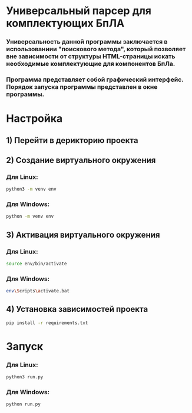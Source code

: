 # Универсальный парсер для комплектующих БпЛА
### Универсальность данной программы заключается в использованиии "поискового метода", который позволяет вне зависимости от структуры HTML-страницы искать необходимые комплектующие для компонентов БпЛа.
### Программа представляет собой графический интерфейс. Порядок запуска программы представлен в окне программы.

# Настройка
## 1) Перейти в дерикторию проекта

## 2) Создание виртуального окружения
### Для Linux:
```bash
python3 -m venv env
```
### Для Windows:
```bash
python -m venv env
```

## 3) Активация виртуального окружения
### Для Linux:
```bash
source env/bin/activate
```
### Для Windows:
```bash
env\Scripts\activate.bat
```

## 4) Установка зависимостей проекта
```bash
pip install -r requirements.txt
```
# Запуск
### Для Linux:
```bash
python3 run.py
```
### Для Windows:
```bash
python run.py
```
